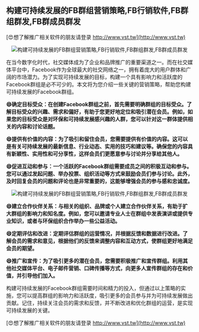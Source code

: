 ## **构建可持续发展的FB群组营销策略,FB行销软件,FB群组群发,FB群成员群发**

[😍想了解推广相关软件的朋友请登录 http://www.vst.tw](http://www.vst.tw)

 <center><img src="https://vst.tw/MP4/tuiguang/png/6.png" alt="构建可持续发展的FB群组营销策略,FB行销软件,FB群组群发,FB群成员群发"></center>

在当今数字化时代，社交媒体成为了企业和品牌推广的重要渠道之一。而在社交媒体平台中，Facebook作为全球最大的社交网络之一，拥有着庞大的用户群体和广阔的市场潜力。为了实现可持续发展的目标，构建一个具有影响力和活跃度的Facebook群组是必不可少的。本文将为您介绍一些关键的营销策略，帮助您构建可持续发展的Facebook群组。

**😄确定目标受众：在创建Facebook群组之前，首先需要明确群组的目标受众。了解目标受众的兴趣、需求和偏好，有助于您更好地定位和吸引潜在会员。例如，如果您的目标受众是对环保和可持续发展感兴趣的人群，您可以针对这一群体提供相关的内容和讨论话题。**

**😄提供有价值的内容：为了吸引和留住会员，您需要提供有价值的内容。这可以是有关可持续发展的最新信息、行业动态、实用的技巧和建议等。确保您的内容具有新颖性、实用性和可分享性，这样会员们更愿意参与讨论并分享给其他人。**

**😄促进互动和参与：一个活跃的Facebook群组需要成员之间的积极互动和参与。您可以通过发起问题、举办投票、组织活动等方式来鼓励会员们参与讨论。此外，及时回复会员的问题和评论也是非常重要的，这能够增强会员的参与感和忠诚度。**

 <center><img src="https://vst.tw/MP4/tuiguang/png/6.png" alt="构建可持续发展的FB群组营销策略,FB行销软件,FB群组群发,FB群成员群发"></center>

**😄建立合作伙伴关系：与相关的组织、品牌或个人建立合作伙伴关系，有助于扩大群组的影响力和知名度。例如，您可以邀请专业人士在群组中发表演讲或提供专业知识，或者与环保组织合作举办一些公益活动。**

**😄定期评估和改进：定期评估群组的运营情况，并根据反馈和数据进行改进。了解会员的需求和意见，根据他们的反馈来调整内容和互动方式，使群组更好地满足会员的期望。**

**😄推广和宣传：为了吸引更多的潜在会员，您需要积极推广和宣传群组。利用其他社交媒体平台、电子邮件营销、口碑传播等方式，向更多人宣传群组的存在和价值，并引导他们加入。**

构建可持续发展的Facebook群组需要时间和精力的投入，但通过以上策略的实施，您可以提高群组的影响力和活跃度，吸引更多的会员参与并为可持续发展做出贡献。记住，持续关注会员的需求和反馈，并不断改进和优化群组的运营，是实现可持续发展的关键。

[😍想了解推广相关软件的朋友请登录 http://www.vst.tw](http://www.vst.tw)



